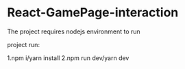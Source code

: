 # React-GamePage-interaction
The project requires nodejs environment to run

project run:

1.npm i/yarn install
2.npm run dev/yarn dev

